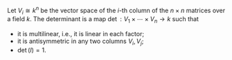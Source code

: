 Let $V_i \cong k^n$ be the vector space of the $i$-th column of the $n\times n$ matrices over a field $k$. The determinant is a map $\det: V_1 \times \cdots \times V_n\to k$ such that

- it is multilinear, i.e., it is linear in each factor;
- it is antisymmetric in any two columns $V_i, V_j$;
- $\det(I) = 1$.
